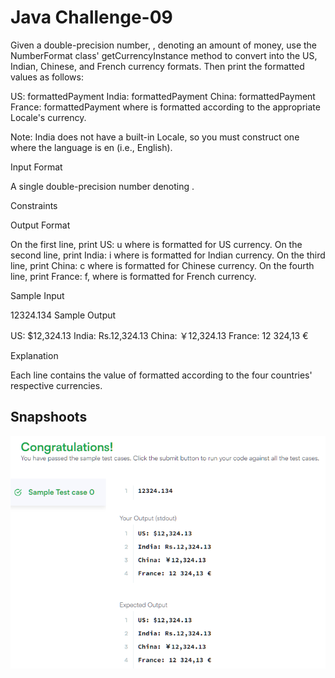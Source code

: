 # Java Challenge-09
Given a double-precision number, , denoting an amount of money, use the NumberFormat class' getCurrencyInstance method to convert  into the US, Indian, Chinese, and French currency formats. Then print the formatted values as follows:

US: formattedPayment
India: formattedPayment
China: formattedPayment
France: formattedPayment
where  is  formatted according to the appropriate Locale's currency.

Note: India does not have a built-in Locale, so you must construct one where the language is en (i.e., English).

Input Format

A single double-precision number denoting .

Constraints

Output Format

On the first line, print US: u where  is  formatted for US currency.
On the second line, print India: i where  is  formatted for Indian currency.
On the third line, print China: c where  is  formatted for Chinese currency.
On the fourth line, print France: f, where  is  formatted for French currency.

Sample Input

12324.134
Sample Output

US: $12,324.13
India: Rs.12,324.13
China: ￥12,324.13
France: 12 324,13 €

Explanation

Each line contains the value of  formatted according to the four countries' respective currencies.

## Snapshoots

![Java](./img/_09_01.png)